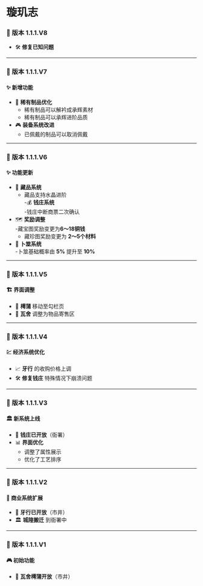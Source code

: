 # 璇玑志

### 🔄 版本 1.1.1.V8

* 🛠️ **修复已知问题**

***

### 🔄 版本 1.1.1.V7

#### &#x20;✨ 新增功能

* 🎯 **稀有制品优化**
  * 稀有制品可以解衿成承辉素材
  * 稀有制品可以承辉进阶品质
* 🎮 **装备系统改进**
  * 已佩戴的制品可以取消佩戴

***

### 🔄 版本 1.1.1.V6

#### ✨ 功能更新

* 💎 **藏品系统**
  * 藏品支持水晶进阶    \
    -💰 **钱庄系统**    \
    -钱庄中断商票二次确认
* 🗺️ **奖励调整**  \
  -藏宝图奖励变更为**6～18铜钱**
  * 藏珍图奖励变更为 **2～5个材料**
* 🎲 **卜筮系统**  \
  -卜筮基础概率由 **5%** 提升至 **10%**

***

### 🔄 版本 1.1.1.V5

#### 🏗️ 界面调整

* 🎯 **樗蒲** 移动至勾栏页
* 🏪 **瓦舍** 调整为物品寄售区

***

### 🔄 版本 1.1.1.V4

#### 💹 经济系统优化

* 📈 **牙行** 的收购价格上调
* 🛠️ **修复钱庄** 特殊情况下崩溃问题

***

### 🔄 版本 1.1.1.V3

#### 🏛️ 新系统上线

* 🏦 **钱庄已开放**（衙署）
* 📊 **界面优化**
  * 调整了属性展示
  * 优化了工艺排序

***

### 🔄 版本 1.1.1.V2

#### 🏪 商业系统扩展

* 🏬 **牙行已开放**（市井）
* 🏛️ **城隍搬迁** 到衙署中

***

### 🔄 版本 1.1.1.V1

#### 🎮 初始功能

* 🎲 **瓦舍樗蒲开放**（市井）

